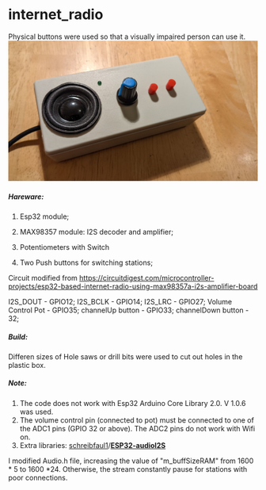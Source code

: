 # internet_radio

Physical buttons were used so that a visually impaired person can use it.
![](https://github.com/qisun1/internet_radio/blob/main/radio.jpg?raw=true)

##### Hareware:

1. Esp32 module;
2. MAX98357 module: I2S decoder and amplifier;

3. Potentiometers with Switch 
4. Two Push buttons for switching stations;

Circuit modified from https://circuitdigest.com/microcontroller-projects/esp32-based-internet-radio-using-max98357a-i2s-amplifier-board

I2S_DOUT  -  GPIO12; 
I2S_BCLK  -  GPIO14; 
I2S_LRC  -  GPIO27; 
Volume Control Pot  -  GPIO35; 
channelUp button  -  GPIO33; 
channelDown button  -  32; 

##### Build:
Differen sizes of Hole saws or drill bits were used to cut out holes in the plastic box. 

##### Note:

1. The code does not work with Esp32 Arduino Core Library 2.0. V 1.0.6 was used.
2. The volume control pin (connected to pot) must be connected to one of the ADC1 pins (GPIO 32 or above). The ADC2 pins do not work with Wifi on.
3. Extra libraries: [schreibfaul1](https://github.com/schreibfaul1)/**[ESP32-audioI2S](https://github.com/schreibfaul1/ESP32-audioI2S)**

I modified Audio.h file, increasing the value of "m_buffSizeRAM"  from 1600 * 5 to 1600 *24. Otherwise, the stream constantly pause for stations with poor connections.
